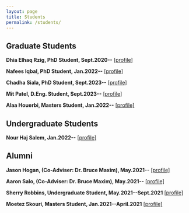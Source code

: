 ```yaml
---
layout: page
title: Students
permalink: /students/
---
```


Graduate Students
--
**Dhia Elhaq Rzig, PhD Student, Sept.2020--**
<a href="https://dhiarzig.netlify.app/" target="_blank">[profile]</a>
<br/>

**Nafees Iqbal, PhD Student, Jan.2022--**
<a href="https://sites.google.com/view/nafees" target="_blank">[profile]</a>
<br/>


**Chadha Siala, PhD Student, Sept.2023--**
<a href="https://chadhasiala.netlify.app/" target="_blank">[profile]</a>
<br/>


**Mit Patel, D.Eng. Student, Sept.2023--**
<a href="https://www.linkedin.com/in/mit-patel-b153b9119/" target="_blank">[profile]</a>
<br/>

**Alaa Houerbi, Masters Student, Jan.2022--**
<a href="https://www.linkedin.com/in/alaa-houerbi-233b01175/" target="_blank">[profile]</a>
<br/>



Undergraduate Students
--




**Nour Haj Salem, Jan.2022--**
<a href="https://www.linkedin.com/in/nourhajsalem/" target="_blank">[profile]</a>
<br/>


Alumni
--
**Jason Hogan, (Co-Adviser: Dr. Bruce Maxim), May.2021--**
<a href="https://www.linkedin.com/in/jason-hogan-843780142/" target="_blank">[profile]</a>
<br/>

**Aaron Salo, (Co-Adviser: Dr. Bruce Maxim), May.2021--**
<a href="https://www.linkedin.com/in/aaron-salo-4360a2212/" target="_blank">[profile]</a>
<br/>

**Sherry Robbins, Undergraduate Student, May.2021--Sept.2021**
<a href="https://www.linkedin.com/in/sherry-robbins-502894211/" target="_blank">[profile]</a>
<br/>

**Moetez Skouri, Masters Student, Jan.2021--April.2021**
<a href="https://www.linkedin.com/in/moetez-skouri-9996a0176/" target="_blank">[profile]</a>
<br/>
